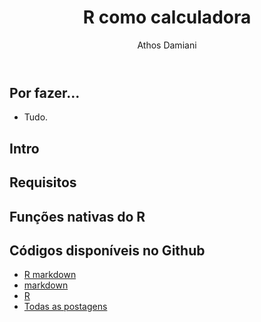 ﻿---
license: Creative Commons BY-SA
author: Athos Damiani
title: "R como calculadora"
categories: [R_Basicão]
radasCat: R_Basicão
tags: [R Basicão]
---





Por fazer...
-------------------------

- Tudo.

Intro
-------------------------


Requisitos
-------------------------


Funções nativas do R
-------------------------

Códigos disponíveis no Github <i class="fa fa-github"></i>
----------------------------------------------

- [R markdown](https://github.com/Athospd/R-adas/blob/gh-pages/Rmd/calculadora.Rmd)
- [markdown](https://github.com/Athospd/R-adas/blob/gh-pages/md/calculadora.md)
- [R](https://github.com/Athospd/R-adas//blob/gh-pages/R/calculadora.R)
- [Todas as postagens](https://github.com/Athospd/R-adas/)
 